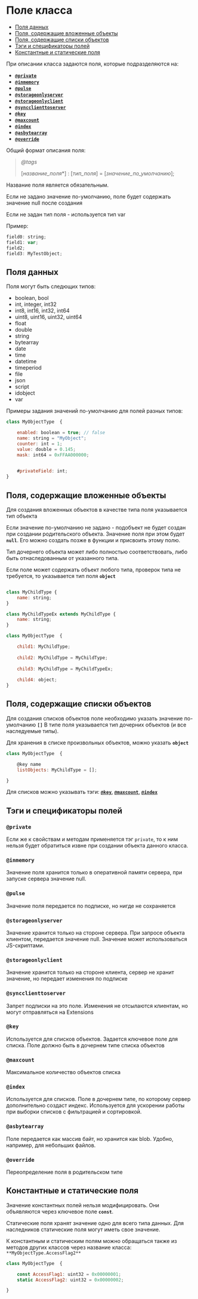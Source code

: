 # Поле класса <!-- omit in toc -->

<!-- no toc -->
- [Поля данных](#поля-данных)
- [Поля, содержащие вложенные объекты](#поля-содержащие-вложенные-объекты)
- [Поля, содержащие списки объектов](#поля-содержащие-списки-объектов)
- [Тэги и спецификаторы полей](#тэги-и-спецификаторы-полей)
- [Константные и статические поля](#константные-и-статические-поля)

При описании класса задаются поля, которые подразделяются на:
<!-- no toc -->
- [**`@private`**](#private)
- [**`@inmemory`**](#inmemory)
- [**`@pulse`**](#pulse)
- [**`@storageonlyserver`**](#storageonlyserver)
- [**`@storageonlyclient`**](#storageonlyclient)
- [**`@syncclienttoserver`**](#syncclienttoserver)
- [**`@key`**](#key)
- [**`@maxcount`**](#maxcount)
- [**`@index`**](#index)
- [**`@asbytearray`**](#asbytearray)
- [**`@override`**](#override)

Общий формат описания поля:


>*@tags*
>
>[*название_поля**] : [*тип_поля*] = [*значение_по_умолчанию*];


Название поля является обязательным.

Если не задано значение по-умолчанию, поле будет содержать значение null после создания

Если не задан тип поля - используется тип var

Пример:

```jsx
field0: string;
field1: var;
field2;
field3: MyTestObject;

```

## Поля данных

Поля могут быть следющих типов:

* boolean, bool 
* int, integer, int32
* int8, int16, int32, int64 
* uint8, uint16, uint32, uint64
* float
* double
* string
* bytearray
* date
* time
* datetime
* timeperiod
* file
* json
* script
* idobject
* var

Примеры задания значений по-умолчанию для полей разных типов:

```javaScript
class MyObjectType  {

    enabled: boolean = true; // false
    name: string = "MyObject";  
    counter: int = 1; 
    value: double = 0.145;
    mask: int64 = 0xFFAA000000;
  

    #privateField: int;
}
```

## Поля, содержащие вложенные объекты

Для создания вложенных объектов в качестве типа поля указывается тип объекта 

Если значение по-умолчанию не задано - подобъект не будет создан при создании родительского объекта. 
Значение поля при этом будет **`null`**. Его можно создать позже в функции и присвоить этому полю. 

Тип дочернего объекта может либо полностью соответствовать, либо быть отнаследованным от указанного типа.

Если поле может содержать объект любого типа, проверок типа не требуется, то указывается тип поля **`object`**

```javaScript

class MyChildType {
    name: string;
}

class MyChildTypeEx extends MyChildType {
    name: string;
}

class MyObjectType  {

    child1: MyChildType;
    
    child2: MyChildType = MyChildType;
    
    child3: MyChildType = MyChildTypeEx;
   
    child4: object;
}
```


## Поля, содержащие списки объектов


Для создания списков объектов поле необходимо указать значение по-умолчанию **`[]`**
В типе поля указывается тип дочерних объектов (и все наследуемые типы). 

Для хранения в списке произвольных объектов, можно указать **`object`**

```javaScript
class MyObjectType  {

    @key name
    listObjects: MyChildType = [];

}
```

Для списков можно указывать тэги: [**`@key`**](#key), [**`@maxcount`**](#maxcount), [**`@index`**](#index) 

## Тэги и спецификаторы полей

### **`@private`**
Если же к свойствам и методам применяется тэг `private`, то к ним нельзя будет обратиться извне при создании объекта данного класса.

### **`@inmemory`**
Значение поля хранится только в оперативной памяти сервера, при запуске сервера значение null. 

### **`@pulse`**
Значение поля передается по подписке, но нигде не сохраняется

### **`@storageonlyserver`**
Значение хранится только на стороне сервера. При запросе объекта клиентом, передается значение null. Значение может использоваться JS-скриптами.

### **`@storageonlyclient`**
Значение хранится только на стороне клиента, сервер не хранит значение, но передает изменения по подписке

### **`@syncclienttoserver`**
Запрет подписки на это поле. Изменения не отсылаются клиентам, но могут отправляться на Extensions

### **`@key`**
Используется для списков объектов. Задается ключевое поле для списка. Поле должно быть в дочернем типе списка объектов

### **`@maxcount`**
Максимальное количество объектов списка

### **`@index`**
Используется для списков. Поле в дочернем типе, по которому сервер дополнительно создаст индекс. Используется для ускорении работы при выборки списков с фильтрацией и сортировкой. 

### **`@asbytearray`**
Поле передается как массив байт, но хранится как blob. Удобно, например, для небольших файлов.

### **`@override`**
Переопределение поля в родительском типе 


## Константные и статические поля


Значение константных полей нельзя модифицировать. Они объявляются через ключевое поле **`const`**. 

Статические поля хранят значение одно для всего типа данных. Для наследников статические поля могут иметь свое значение.

К константным и статическим полям можно обращаться также из методов других классов через название класса: `**MyObjectType.AccessFlag2**`

```javaScript
class MyObjectType  {

    const AccessFlag1: uint32 = 0x00000001; 
    static AccessFlag2: uint32 = 0x00000002; 

}
```


